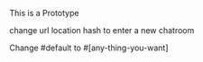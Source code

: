 This is a Prototype


change url location hash to enter a new chatroom


Change #default to #[any-thing-you-want]
